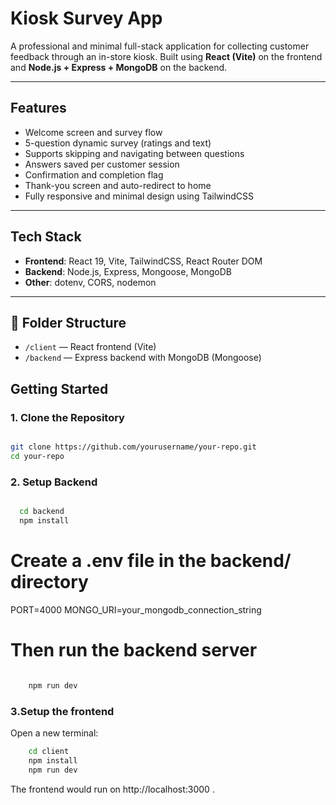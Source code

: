 # Kiosk Survey App

A professional and minimal full-stack application for collecting customer feedback through an in-store kiosk. Built using **React (Vite)** on the frontend and **Node.js + Express + MongoDB** on the backend.

---

##  Features

- Welcome screen and survey flow
- 5-question dynamic survey (ratings and text)
- Supports skipping and navigating between questions
- Answers saved per customer session
- Confirmation and completion flag
- Thank-you screen and auto-redirect to home
- Fully responsive and minimal design using TailwindCSS

---

## Tech Stack

- **Frontend**: React 19, Vite, TailwindCSS, React Router DOM
- **Backend**: Node.js, Express, Mongoose, MongoDB
- **Other**: dotenv, CORS, nodemon

---

## 📁 Folder Structure

- `/client` — React frontend (Vite)
- `/backend` — Express backend with MongoDB (Mongoose)


##  Getting Started

### 1. Clone the Repository

```bash

git clone https://github.com/yourusername/your-repo.git
cd your-repo

```

### 2. Setup Backend

```bash

  cd backend
  npm install

 ```

# Create a .env file in the backend/ directory 

PORT=4000
MONGO_URI=your_mongodb_connection_string

# Then run the backend server

```bash

    npm run dev

```
  
### 3.Setup the frontend

Open a new terminal:

```bash 
    cd client 
    npm install
    npm run dev
```

The frontend would run on  http://localhost:3000 .




